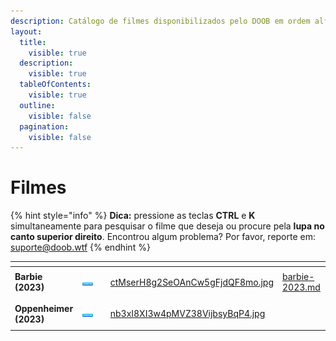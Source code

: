 ```yaml
---
description: Catálogo de filmes disponibilizados pelo DOOB em ordem alfabética.
layout:
  title:
    visible: true
  description:
    visible: true
  tableOfContents:
    visible: true
  outline:
    visible: false
  pagination:
    visible: false
---
```


# Filmes

{% hint style="info" %}
**Dica:** pressione as teclas **CTRL** e **K** simultaneamente para pesquisar o filme que deseja ou procure pela **lupa no canto superior direito**. Encontrou algum problema? Por favor, reporte em: [suporte@doob.wtf](mailto:suporte@doob.wtf)
{% endhint %}



<table data-view="cards"><thead><tr><th></th><th></th><th></th><th data-hidden data-card-cover data-type="files"></th><th data-hidden data-card-target data-type="content-ref"></th></tr></thead><tbody><tr><td><strong>Barbie (2023)</strong></td><td><p></p><p><a href="barbie-2023.md"><img src="../.gitbook/assets/DOWNLOAD button.png" alt=""></a></p></td><td></td><td><a href="../.gitbook/assets/ctMserH8g2SeOAnCw5gFjdQF8mo.jpg">ctMserH8g2SeOAnCw5gFjdQF8mo.jpg</a></td><td><a href="barbie-2023.md">barbie-2023.md</a></td></tr><tr><td><strong>Oppenheimer (2023)</strong></td><td><p></p><p><a href="oppenheimer-2023.md"><img src="../.gitbook/assets/DOWNLOAD button.png" alt=""></a></p></td><td></td><td><a href="../.gitbook/assets/nb3xI8XI3w4pMVZ38VijbsyBqP4.jpg">nb3xI8XI3w4pMVZ38VijbsyBqP4.jpg</a></td><td></td></tr></tbody></table>

